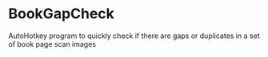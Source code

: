 # BookGapCheck
AutoHotkey program to quickly check if there are gaps or duplicates in a set of book page scan images
